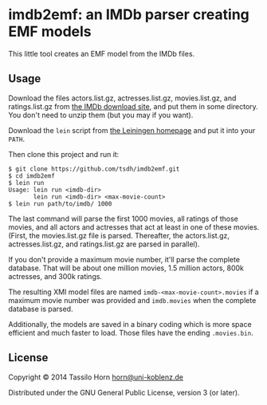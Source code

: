 # imdb2emf: an IMDb parser creating EMF models

This little tool creates an EMF model from the IMDb files.

## Usage

Download the files actors.list.gz, actresses.list.gz, movies.list.gz, and
ratings.list.gz from [the IMDb download site](http://www.imdb.com/interfaces),
and put them in some directory.  You don't need to unzip them (but you may if
you want).

Download the `lein` script from
[the Leiningen homepage](http://www.leiningen.org) and put it into your `PATH`.

Then clone this project and run it:

````
$ git clone https://github.com/tsdh/imdb2emf.git
$ cd imdb2emf
$ lein run
Usage: lein run <imdb-dir>
       lein run <imdb-dir> <max-movie-count>
$ lein run path/to/imdb/ 1000
````

The last command will parse the first 1000 movies, all ratings of those movies,
and all actors and actresses that act at least in one of these movies.  (First,
the movies.list.gz file is parsed.  Thereafter, the actors.list.gz,
actresses.list.gz, and ratings.list.gz are parsed in parallel).

If you don't provide a maximum movie number, it'll parse the complete database.
That will be about one million movies, 1.5 million actors, 800k actresses, and
300k ratings.

The resulting XMI model files are named `imdb-<max-movie-count>.movies` if a
maximum movie number was provided and `imdb.movies` when the complete database
is parsed.

Additionally, the models are saved in a binary coding which is more space
efficient and much faster to load.  Those files have the ending `.movies.bin`.

## License

Copyright © 2014 Tassilo Horn <horn@uni-koblenz.de>

Distributed under the GNU General Public License, version 3 (or later).
